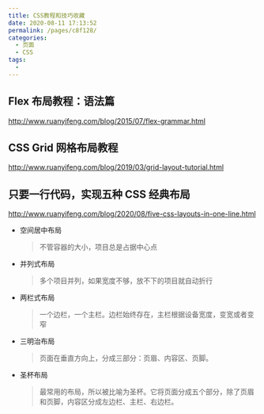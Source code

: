 ```yaml
---
title: CSS教程和技巧收藏
date: 2020-08-11 17:13:52
permalink: /pages/c8f128/
categories:
  - 页面
  - CSS
tags:
  -
---
```


## Flex 布局教程：语法篇

<http://www.ruanyifeng.com/blog/2015/07/flex-grammar.html>

## CSS Grid 网格布局教程

<http://www.ruanyifeng.com/blog/2019/03/grid-layout-tutorial.html>

## 只要一行代码，实现五种 CSS 经典布局

<http://www.ruanyifeng.com/blog/2020/08/five-css-layouts-in-one-line.html>

- 空间居中布局
  > 不管容器的大小，项目总是占据中心点
- 并列式布局
  > 多个项目并列，如果宽度不够，放不下的项目就自动折行
- 两栏式布局
  > 一个边栏，一个主栏。边栏始终存在，主栏根据设备宽度，变宽或者变窄
- 三明治布局
  > 页面在垂直方向上，分成三部分：页眉、内容区、页脚。
- 圣杯布局
  > 最常用的布局，所以被比喻为圣杯。它将页面分成五个部分，除了页眉和页脚，内容区分成左边栏、主栏、右边栏。
